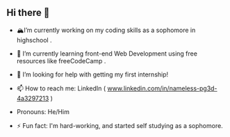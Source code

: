 ## Hi there 👋
- 🏔️I’m currently working on my coding skills as a sophomore in highschool .

- 🌱 I’m currently learning front-end Web Development using free resources like freeCodeCamp .

- 🤔 I’m looking for help with getting my first internship!

- 📫 How to reach me: LinkedIn ( www.linkedin.com/in/nameless-pg3d-4a3297213 )

- Pronouns: He/Him

- ⚡ Fun fact: I'm hard-working, and started self studying as a sophomore.
<!--
**hamzago996/hamzago996** is a ✨ _special_ ✨ repository because its `README.md` (this file) appears on your GitHub profile.




-->
